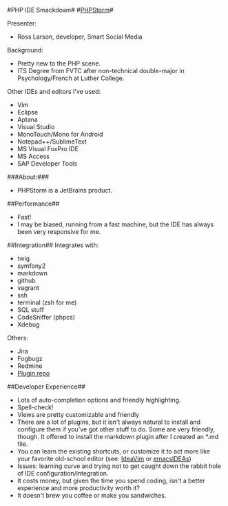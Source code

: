 #PHP IDE Smackdown#
#[PHPStorm](http://www.jetbrains.com/phpstorm/)#

Presenter:

+ Ross Larson, developer, Smart Social Media

Background:

+ Pretty new to the PHP scene.
+ ITS Degree from FVTC after non-technical double-major in Psychology/French at Luther College.

Other IDEs and editors I've used:

+ Vim
+ Eclipse
+ Aptana
+ Visual Studio
+ MonoTouch/Mono for Android
+ Notepad++/SublimeText
+ MS Visual FoxPro IDE
+ MS Access
+ SAP Developer Tools

###About:###
+ PHPStorm is a JetBrains product.

##Performance##
+ Fast!
+ I may be biased, running from a fast machine, but the IDE has always been very responsive for me.

##Integration##
Integrates with:

+ twig
+ symfony2
+ markdown
+ github
+ vagrant
+ ssh
+ terminal (zsh for me)
+ SQL stuff
+ CodeSniffer (phpcs)
+ Xdebug

Others:

+ Jira
+ Fogbugz
+ Redmine
+ [Plugin repo](http://plugins.jetbrains.com/phpStorm)

##Developer Experience##
+ Lots of auto-completion options and friendly highlighting.
+ Spell-check!
+ Views are pretty customizable and friendly
+ There are a lot of plugins, but it isn't always natural to install and configure them if you've got other stuff to do.  Some are very friendly, though.  It offered to install the markdown plugin after I created an *.md file.
+ You can learn the existing shortcuts, or customize it to act more like your favorite old-school editor (see: [IdeaVim](http://plugins.jetbrains.com/plugin/164?pr=phpStorm) or [emacsIDEAs](http://plugins.jetbrains.com/plugin/7163?pr=phpStorm))
+ Issues: learning curve and trying not to get caught down the rabbit hole of IDE configuration/integration.
+ It costs money, but given the time you spend coding, isn't a better experience and more productivity worth it?
+ It doesn't brew you coffee or make you sandwiches.
